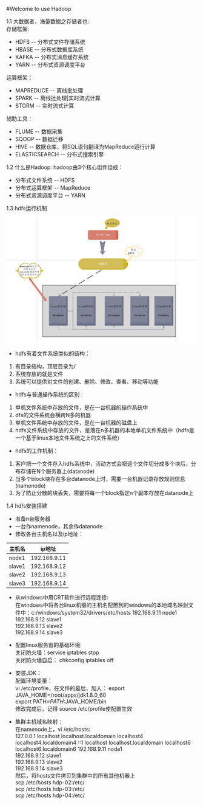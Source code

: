 #Welcome to use Hadoop

1.1 大数据者，海量数据之存储者也:  
  存储框架:  
  * HDFS -- 分布式文件存储系统  
  * HBASE -- 分布式数据库系统  
  * KAFKA -- 分布式消息缓存系统  
  * YARN -- 分布式资源调度平台  
  

  运算框架：  
  * MAPREDUCE -- 离线批处理  
  * SPARK -- 离线批处理|实时流式计算  
  * STORM --  实时流式计算  

辅助工具：  
  * FLUME -- 数据采集  
  * SQOOP -- 数据迁移  
  * HIVE -- 数据仓库，将SQL语句翻译为MapReduce运行计算
  * ELASTICSEARCH -- 分布式搜索引擎
  

1.2 什么是Hadoop:
hadoop由3个核心组件组成：  
* 分布式文件系统 -- HDFS  
* 分布式运算框架 -- MapReduce  
* 分布式资源调度平台 -- YARN  

1.3 hdfs运行机制

![hdfs](images/hdfs.png "hdfs")



* hdfs有着文件系统类似的结构：  
1.  有目录结构，顶层目录为/  
2. 系统存放的就是文件  
3. 系统可以提供对文件的创建、删除、修改、查看、移动等功能

* hdfs与普通操作系统的区别：
1. 单机文件系统中存放的文件，是在一台机器的操作系统中  
2. dfs的文件系统会横跨N多的机器  
3. 单机文件系统中存放的文件，是在一台机器的磁盘上  
4. hdfs文件系统中存放的文件，是落在n多机器的本地单机文件系统中（hdfs是一个基于linux本地文件系统之上的文件系统）

* hdfs的工作机制：
1. 客户把一个文件存入hdfs系统中，活动方式会把这个文件切分成多个块后，分布存储在N个服务器上(datanode)  
2. 当多个block块存在多台datanode上时，需要一台机器记录存放规则信息(namenode)  
3. 为了防止分散的块丢失，需要将每一个block指定n个副本存放在datanode上  

1.4 hdfs安装搭建 
  * 准备n台服务器  
  * 一台作namenode，其余作datanode
  * 修改各台主机名以及ip地址：  
  
  |主机名|ip地址|
  |---|---|
  |node1|192.168.9.11|
  |slave1|192.168.9.12|
  |slave2|192.168.9.13|
  |slave3|192.168.9.14|
  
  * 从windows中用CRT软件进行远程连接:  
  在windows中将各台linux机器的主机名配置到的windows的本地域名映射文件中：c:/windows/system32/drivers/etc/hosts
 192.168.9.11 node1   
 192.168.9.12 slave1  
 192.168.9.13 slave2  
 192.168.9.14 slave3
  
  * 配置linux服务器的基础环境:  
 关闭防火墙：service iptables stop    
关闭防火墙自启： chkconfig iptables off

* 安装JDK：  
配置环境变量：  
vi /etc/profile，在文件的最后，加入：
export JAVA_HOME=/root/apps/jdk1.8.0_60  
export PATH=$PATH:$JAVA_HOME/bin  
修改完成后，记得 source /etc/profile使配置生效  

* 集群主机域名映射：  
在namenode上，vi /etc/hosts:  
127.0.0.1   localhost localhost.localdomain localhost4 localhost4.localdomain4
::1         localhost localhost.localdomain localhost6 localhost6.localdomain6
 192.168.9.11 node1   
 192.168.9.12 slave1  
 192.168.9.13 slave2  
 192.168.9.14 slave3  
 然后，将hosts文件拷贝到集群中的所有其他机器上  
scp /etc/hosts hdp-02:/etc/  
scp /etc/hosts hdp-03:/etc/  
scp /etc/hosts hdp-04:/etc/  

 
 

  


  
   
  
